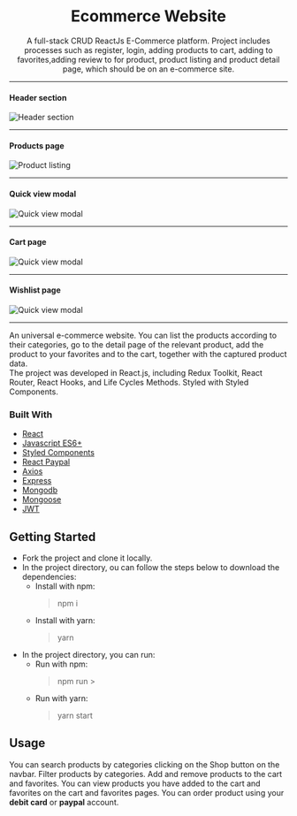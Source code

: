 <h1 align="center">Ecommerce Website</h1>

<p align='center'>A full-stack CRUD ReactJs E-Commerce platform. Project includes processes such as register, login, adding products to cart, adding to favorites,adding review to for product, product listing and product detail page, which should be on an e-commerce site.</p>

---

#### Header section

![Header section](https://firebasestorage.googleapis.com/v0/b/my-portfolio-216d9.appspot.com/o/ecommerce-website%2F1.JPG?alt=media&token=413a3eee-098e-44c5-a7b8-eb3eeaa2ee5d)

---

#### Products page

![Product listing](https://firebasestorage.googleapis.com/v0/b/my-portfolio-216d9.appspot.com/o/ecommerce-website%2F8.JPG?alt=media&token=6d00b947-685f-48e4-b191-ebbb90f27756)

---

#### Quick view modal

![Quick view modal](https://firebasestorage.googleapis.com/v0/b/my-portfolio-216d9.appspot.com/o/ecommerce-website%2F7.JPG?alt=media&token=20a96499-cab4-4e94-9efb-fd98a2803513)

---

#### Cart page

![Quick view modal](https://firebasestorage.googleapis.com/v0/b/my-portfolio-216d9.appspot.com/o/ecommerce-website%2F4.JPG?alt=media&token=69e18aba-e36f-42fd-97ab-f0fbdac35663)

---

#### Wishlist page

![Quick view modal](https://firebasestorage.googleapis.com/v0/b/my-portfolio-216d9.appspot.com/o/ecommerce-website%2F5.JPG?alt=media&token=b6f00aa8-85d1-4a46-99e3-99deb01c65d1)

---

An universal e-commerce website. You can list the products according to their categories, go to the detail page of the relevant product, add the product to your favorites and to the cart, together with the captured product data. <br/>
The project was developed in React.js, including Redux Toolkit, React Router, React Hooks, and Life Cycles Methods. Styled with Styled Components.

### Built With

-   [React](https://reactjs.org/)
-   [Javascript ES6+](https://262.ecma-international.org/6.0/)
-   [Styled Components](https://styled-components.com/)
-   [React Paypal](https://paypal.github.io/react-paypal-js/?path=/story/example-paypalbuttons--default)
-   [Axios](https://axios-http.com/)
-   [Express](https://expressjs.com/)
-   [Mongodb](https://www.mongodb.com/)
-   [Mongoose](https://mongoosejs.com/)
-   [JWT](https://jwt.io/)

## Getting Started

-   Fork the project and clone it locally.
-   In the project directory, ou can follow the steps below to download the dependencies:
    -   Install with npm:
        > npm i
    -   Install with yarn:
        > yarn
-   In the project directory, you can run:
    -   Run with npm:
        > npm run >
    -   Run with yarn:
        > yarn start

## Usage

You can search products by categories clicking on the Shop button on the navbar. Filter products by categories. Add and remove products to the cart and favorites. You can view products you have added to the cart and favorites on the cart and favorites pages. You can order product using your **debit card** or **paypal** account.
